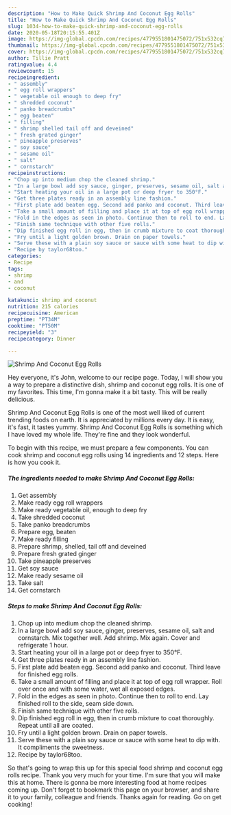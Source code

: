 ```yaml
---
description: "How to Make Quick Shrimp And Coconut Egg Rolls"
title: "How to Make Quick Shrimp And Coconut Egg Rolls"
slug: 1034-how-to-make-quick-shrimp-and-coconut-egg-rolls
date: 2020-05-18T20:15:55.401Z
image: https://img-global.cpcdn.com/recipes/4779551801475072/751x532cq70/shrimp-and-coconut-egg-rolls-recipe-main-photo.jpg
thumbnail: https://img-global.cpcdn.com/recipes/4779551801475072/751x532cq70/shrimp-and-coconut-egg-rolls-recipe-main-photo.jpg
cover: https://img-global.cpcdn.com/recipes/4779551801475072/751x532cq70/shrimp-and-coconut-egg-rolls-recipe-main-photo.jpg
author: Tillie Pratt
ratingvalue: 4.4
reviewcount: 15
recipeingredient:
- " assembly"
- " egg roll wrappers"
- " vegetable oil enough to deep fry"
- " shredded coconut"
- " panko breadcrumbs"
- " egg beaten"
- " filling"
- " shrimp shelled tail off and deveined"
- " fresh grated ginger"
- " pineapple preserves"
- " soy sauce"
- " sesame oil"
- " salt"
- " cornstarch"
recipeinstructions:
- "Chop up into medium chop the cleaned shrimp."
- "In a large bowl add soy sauce, ginger, preserves, sesame oil, salt and cornstarch. Mix together well. Add shrimp. Mix again. Cover and refrigerate 1 hour."
- "Start heating your oil in a large pot or deep fryer to 350°F."
- "Get three plates ready in an assembly line fashion."
- "First plate add beaten egg. Second add panko and coconut. Third leave for finished egg rolls."
- "Take a small amount of filling and place it at top of egg roll wrapper. Roll over once and with some water, wet all exposed edges."
- "Fold in the edges as seen in photo. Continue then to roll to end. Lay finished roll to the side, seam side down."
- "Finish same technique with other five rolls."
- "Dip finished egg roll in egg, then in crumb mixture to coat thoroughly. Repeat until all are coated."
- "Fry until a light golden brown. Drain on paper towels."
- "Serve these with a plain soy sauce or sauce with some heat to dip with. It compliments the sweetness."
- "Recipe by taylor68too."
categories:
- Recipe
tags:
- shrimp
- and
- coconut

katakunci: shrimp and coconut 
nutrition: 215 calories
recipecuisine: American
preptime: "PT34M"
cooktime: "PT50M"
recipeyield: "3"
recipecategory: Dinner

---
```



![Shrimp And Coconut Egg Rolls](https://img-global.cpcdn.com/recipes/4779551801475072/751x532cq70/shrimp-and-coconut-egg-rolls-recipe-main-photo.jpg)

Hey everyone, it's John, welcome to our recipe page. Today, I will show you a way to prepare a distinctive dish, shrimp and coconut egg rolls. It is one of my favorites. This time, I'm gonna make it a bit tasty. This will be really delicious.



Shrimp And Coconut Egg Rolls is one of the most well liked of current trending foods on earth. It is appreciated by millions every day. It is easy, it's fast, it tastes yummy. Shrimp And Coconut Egg Rolls is something which I have loved my whole life. They're fine and they look wonderful.


To begin with this recipe, we must prepare a few components. You can cook shrimp and coconut egg rolls using 14 ingredients and 12 steps. Here is how you cook it.

<!--inarticleads1-->

##### The ingredients needed to make Shrimp And Coconut Egg Rolls:

1. Get  assembly
1. Make ready  egg roll wrappers
1. Make ready  vegetable oil, enough to deep fry
1. Take  shredded coconut
1. Take  panko breadcrumbs
1. Prepare  egg, beaten
1. Make ready  filling
1. Prepare  shrimp, shelled, tail off and deveined
1. Prepare  fresh grated ginger
1. Take  pineapple preserves
1. Get  soy sauce
1. Make ready  sesame oil
1. Take  salt
1. Get  cornstarch




<!--inarticleads2-->

##### Steps to make Shrimp And Coconut Egg Rolls:

1. Chop up into medium chop the cleaned shrimp.
1. In a large bowl add soy sauce, ginger, preserves, sesame oil, salt and cornstarch. Mix together well. Add shrimp. Mix again. Cover and refrigerate 1 hour.
1. Start heating your oil in a large pot or deep fryer to 350°F.
1. Get three plates ready in an assembly line fashion.
1. First plate add beaten egg. Second add panko and coconut. Third leave for finished egg rolls.
1. Take a small amount of filling and place it at top of egg roll wrapper. Roll over once and with some water, wet all exposed edges.
1. Fold in the edges as seen in photo. Continue then to roll to end. Lay finished roll to the side, seam side down.
1. Finish same technique with other five rolls.
1. Dip finished egg roll in egg, then in crumb mixture to coat thoroughly. Repeat until all are coated.
1. Fry until a light golden brown. Drain on paper towels.
1. Serve these with a plain soy sauce or sauce with some heat to dip with. It compliments the sweetness.
1. Recipe by taylor68too.




So that's going to wrap this up for this special food shrimp and coconut egg rolls recipe. Thank you very much for your time. I'm sure that you will make this at home. There is gonna be more interesting food at home recipes coming up. Don't forget to bookmark this page on your browser, and share it to your family, colleague and friends. Thanks again for reading. Go on get cooking!
